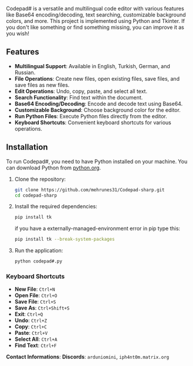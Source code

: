 Codepad# is a versatile and multilingual code editor with various features like Base64 encoding/decoding, text searching, customizable background colors, and more. This project is implemented using Python and Tkinter. If you don't like something or find something missing, you can improve it as you wish!

## Features

- **Multilingual Support**: Available in English, Turkish, German, and Russian.
- **File Operations**: Create new files, open existing files, save files, and save files as new files.
- **Edit Operations**: Undo, copy, paste, and select all text.
- **Search Functionality**: Find text within the document.
- **Base64 Encoding/Decoding**: Encode and decode text using Base64.
- **Customizable Background**: Choose background color for the editor.
- **Run Python Files**: Execute Python files directly from the editor.
- **Keyboard Shortcuts**: Convenient keyboard shortcuts for various operations.

## Installation

To run Codepad#, you need to have Python installed on your machine. You can download Python from [python.org](https://www.python.org/downloads/).

1. Clone the repository:

    ```sh
    git clone https://github.com/mehrunes31/Codepad-sharp.git
    cd codepad-sharp
    ```

2. Install the required dependencies:

    ```sh
    pip install tk
    ```
   if you have a externally-managed-environment error in pip type this:
     ```sh
     pip install tk --break-system-packages
     ```

3. Run the application:

    ```sh
    python codepad#.py
    ```

### Keyboard Shortcuts

- **New File**: `Ctrl+N`
- **Open File**: `Ctrl+O`
- **Save File**: `Ctrl+S`
- **Save As**: `Ctrl+Shift+S`
- **Exit**: `Ctrl+Q`
- **Undo**: `Ctrl+Z`
- **Copy**: `Ctrl+C`
- **Paste**: `Ctrl+V`
- **Select All**: `Ctrl+A`
- **Find Text**: `Ctrl+F`

**Contact Informations**:
**Discords**: `arduniomini`, `iph4nt0m.matrix.org`
